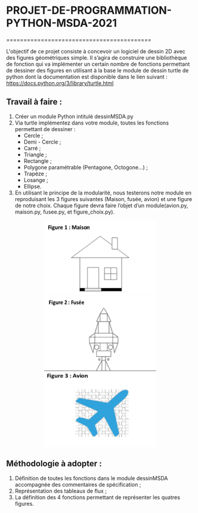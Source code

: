 # PROJET-DE-PROGRAMMATION-PYTHON-MSDA-2021
==========================================

L'objectif de ce projet consiste à concevoir un logiciel de dessin 2D avec des figures géométriques simple. Il s’agira de construire une bibliothèque de fonction qui va implémenter un certain nombre de fonctions permettant de dessiner des figures en utilisant à la base le module de dessin turtle de python dont la documentation est disponible dans le lien suivant : https://docs.python.org/3/library/turtle.html

## Travail à faire :

<ol>
  <li>Créer un module Python intitulé dessinMSDA.py</li>
  <li>Via turtle implémentez dans votre module, toutes les fonctions permettant de dessiner :
    <ul>
      <li type="square">Cercle ;</li>
      <li type="square">Demi - Cercle ;</li>
      <li type="square">Carré ;</li>
      <li type="square">Triangle ;</li>
      <li type="square">Rectangle ;</li>
      <li type="square">Polygone paramétrable (Pentagone, Octogone…) ;</li>
      <li type="square">Trapèze ;</li>
      <li type="square">Losange ;</li>
      <li type="square">Ellipse.</li>
    </ul>
  </li>
  <li>En utilisant le principe de la modularité, nous testerons notre module en reproduisant les 3 figures suivantes
(Maison, fusée, avion) et une figure de notre choix. Chaque figure devra faire l’objet d’un
module(avion.py, maison.py, fusee.py, et figure_choix.py).
</li>
</ol>
<p align="center">
  <img src="https://raw.githubusercontent.com/ziza595/PROJET-DE-PROGRAMMATION-PYTHON-MSDA-2021/main/img/fig1.png" width="300px" height="200px">
  <img src="https://raw.githubusercontent.com/ziza595/PROJET-DE-PROGRAMMATION-PYTHON-MSDA-2021/main/img/fig2.png" width="300px" height="200px">
  <img src="https://raw.githubusercontent.com/ziza595/PROJET-DE-PROGRAMMATION-PYTHON-MSDA-2021/main/img/fig3.png" width="300px" height="200px">
</p>

## Méthodologie à adopter :

1. Définition de toutes les fonctions dans le module dessinMSDA accompagnée des commentaires de spécification ;
2. Représentation des tableaux de flux ;
3. La définition des 4 fonctions permettant de représenter les quatres figures.
